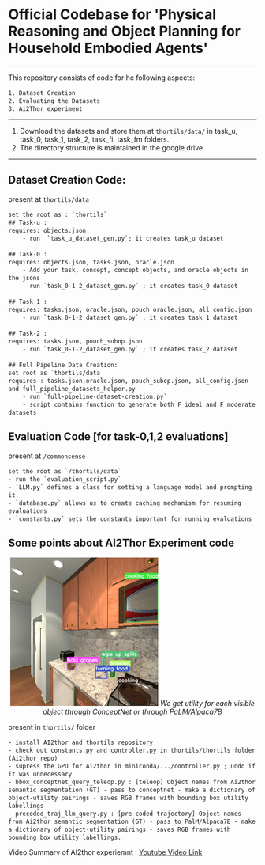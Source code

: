 # Official Codebase for 'Physical Reasoning and Object Planning for Household Embodied Agents' 
-------------------------------
This repository consists of code for he following aspects:
    
    1. Dataset Creation
    2. Evaluating the Datasets
    3. Ai2Thor experiment

-------------------------------

1. Download the datasets and store them at `thortils/data/` in task_u, task_0, task_1, task_2, task_fi, task_fm folders. 
2. The directory structure is maintained in the google drive

-------------------------------

## Dataset Creation Code:

present at `thortils/data`

    set the root as : `thortils`
    ## Task-u :
    requires: objects.json
        - run  `task_u_dataset_gen.py`; it creates task_u dataset

    ## Task-0 : 
    requires: objects.json, tasks.json, oracle.json
        - Add your task, concept, concept objects, and oracle objects in the jsons
        - run `task_0-1-2_dataset_gen.py` ; it creates task_0 dataset

    ## Task-1 : 
    requires: tasks.json, oracle.json, pouch_oracle.json, all_config.json 
        - run `task_0-1-2_dataset_gen.py` ; it creates task_1 dataset 

    ## Task-2 : 
    requires: tasks.json, pouch_subop.json
        - run `task_0-1-2_dataset_gen.py` ; it creates task_2 dataset 
    
    ## Full Pipeline Data Creation:
    set root as `thortils/data
    requires : tasks.json,oracle.json, pouch_subop.json, all_config.json and full_pipeline_datasets_helper.py
        - run `full-pipeline-dataset-creation.py`
        - script contains function to generate both F_ideal and F_moderate datasets


## Evaluation Code [for task-0,1,2 evaluations]

present at `/commonsense`

    set the root as `/thortils/data`
    - run the `evaluation_script.py`
    - `LLM.py` defines a class for setting a language model and prompting it.
    - `database.py` allows us to create caching mechanism for resuming evaluations 
    - `constants.py` sets the constants important for running evaluations
    

##  Some points about AI2Thor Experiment code

<p align="center">
<img src="https://github.com/AYush8120/COAT-code/blob/main/utility-bbox.png" alt="Example Output from AI2Thor Experiment">
<em>We get utility for each visible object through ConceptNet or through PaLM/Alpaca7B</em>
</p>

present in `thortils/` folder
    
    - install AI2thor and thortils repository
    - check out constants.py and controller.py in thortils/thortils folder (Ai2thor repo)
    - supress the GPU for Ai2thor in miniconda/.../controller.py ; undo if it was unnecessary
    - bbox_conceptnet_query_teleop.py : [teleop] Object names from Ai2thor semantic segmentation (GT) - pass to conceptnet - make a dictionary of object-utility pairings - saves RGB frames with bounding box utility labellings
    - precoded_traj_llm_query.py : [pre-coded trajectory] Object names from Ai2thor semantic segmentation (GT) - pass to PalM/Alpaca7B - make a dictionary of object-utility pairings - saves RGB frames with bounding box utility labellings.

Video Summary of AI2thor experiemnt : [Youtube Video Link](https://youtu.be/P6JwobOAl5o)
